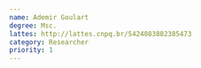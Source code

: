 ```yaml
---
name: Ademir Goulart
degree: Msc.
lattes: http://lattes.cnpq.br/5424083882385473
category: Researcher
priority: 1
---
```

